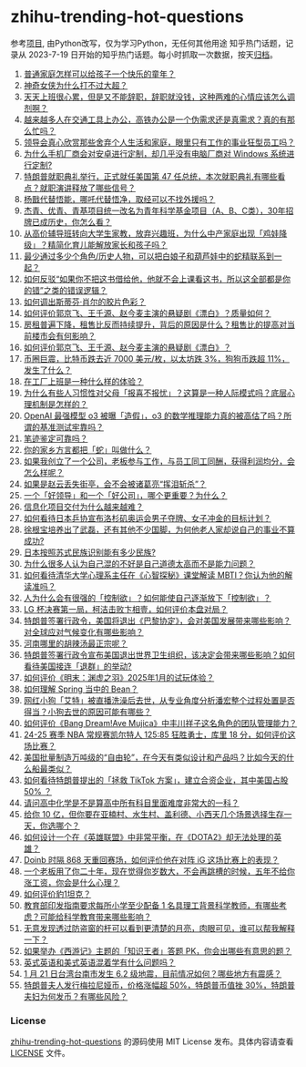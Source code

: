 # zhihu-trending-hot-questions
参考[项目](https://github.com/justjavac/zhihu-trending-hot-questions), 由Python改写，仅为学习Python，无任何其他用途
知乎热门话题，记录从 2023-7-19
日开始的知乎热门话题。每小时抓取一次数据，按天[归档](./data)。
<!-- BEGIN -->
<!-- 最后更新时间 2025-01-21 03:23:10.005742 -->
1. [普通家庭怎样可以给孩子一个快乐的童年？](https://www.zhihu.com/question/663330666)
1. [神奇女侠为什么打不过大超？](https://www.zhihu.com/question/320829677)
1. [天天上班很心累，但是又不能辞职，辞职就没钱，这种两难的心情应该怎么调剂啊？](https://www.zhihu.com/question/9641183602)
1. [越来越多人在交通工具上办公，高铁办公是一个伪需求还是真需求？真的有那么忙吗？](https://www.zhihu.com/question/10037276714)
1. [领导会真心欣赏那些舍弃个人生活和家庭，眼里只有工作的事业狂型员工吗？](https://www.zhihu.com/question/9905185067)
1. [为什么手机厂商会对安卓进行定制，却几乎没有电脑厂商对 Windows 系统进行定制?](https://www.zhihu.com/question/8509937626)
1. [特朗普就职典礼举行，正式就任美国第 47 任总统，本次就职典礼有哪些看点？就职演讲释放了哪些信号？](https://www.zhihu.com/question/10105381450)
1. [杨戬代替悟能，哪吒代替悟净，取经可以不找外援吗？](https://www.zhihu.com/question/665404731)
1. [杰青、优青、青基项目统一改名为青年科学基金项目（A、B、C类），30年招牌已成历史，你怎么看？](https://www.zhihu.com/question/10094855365)
1. [从高价辅导班转向大学生家教，放弃兴趣班，为什么中产家庭出现「鸡娃降级」？精简化育儿能解放家长和孩子吗？](https://www.zhihu.com/question/10086916559)
1. [最少通过多少个角色/历史人物，可以把白娘子和葫芦娃中的蛇精联系到一起？](https://www.zhihu.com/question/9669016788)
1. [如何反驳“如果你不把这书借给他，他就不会上课看这书，所以这全部都是你的错”之类的错误逻辑？](https://www.zhihu.com/question/10005812549)
1. [如何调出斯蒂芬·肖尔的胶片色彩？](https://www.zhihu.com/question/523072470)
1. [如何评价郭京飞、王千源、赵今麦主演的悬疑剧《漂白》？质量如何？](https://www.zhihu.com/question/9847458748)
1. [房租普遍下降，租售比反而持续提升，背后的原因是什么？租售比的提高对当前楼市会有何影响？](https://www.zhihu.com/question/9561122205)
1. [如何评价郭京飞、王千源、赵今麦主演的悬疑剧《漂白》？](https://www.zhihu.com/question/9847458748)
1. [币圈巨震，比特币跌去近 7000 美元/枚，以太坊跌 3%，狗狗币跌超 11%，发生了什么？](https://www.zhihu.com/question/10073966632)
1. [在工厂上班是一种什么样的体验？](https://www.zhihu.com/question/348434653)
1. [为什么有些人习惯性对父母「报喜不报忧」？这算是一种人际模式吗？底层心理机制是怎样的？](https://www.zhihu.com/question/9650243302)
1. [OpenAI 最强模型 o3 被曝「造假」，o3 的数学推理能力真的被高估了吗？所谓的基准测试牢靠吗？](https://www.zhihu.com/question/10078773611)
1. [笔迹鉴定可靠吗？](https://www.zhihu.com/question/22033593)
1. [你的家乡方言都把「蛇」叫做什么？](https://www.zhihu.com/question/9752071559)
1. [如果我创立了一个公司，老板参与工作，与员工同工同酬，获得利润均分，会怎么样呢？](https://www.zhihu.com/question/3194918699)
1. [如果是赵云丢失街亭，会不会被诸葛亮“挥泪斩杀”？](https://www.zhihu.com/question/9940331414)
1. [一个「好领导」和一个「好公司」，哪个更重要？为什么？](https://www.zhihu.com/question/9726978051)
1. [信息化项目交付为什么越来越难？](https://www.zhihu.com/question/7857010769)
1. [如何看待日本乒协宣布洛杉矶奥运会男子夺牌、女子冲金的目标计划？](https://www.zhihu.com/question/10106851550)
1. [徐根宝培养出了武磊，还有其他不少国脚，为何他老人家却说自己的事业不算成功?](https://www.zhihu.com/question/9729863943)
1. [日本按照苏式民族识别能有多少民族?](https://www.zhihu.com/question/9742985054)
1. [为什么很多人认为自己混的不好是自己道德太高而不是能力问题？](https://www.zhihu.com/question/6270894666)
1. [如何看待清华大学心理系主任在《心智探秘》课堂解读 MBTI？你认为他的解读准吗？](https://www.zhihu.com/question/9053350914)
1. [人为什么会有很强的「控制欲」？如何能使自己逐渐放下「控制欲」？](https://www.zhihu.com/question/9264139176)
1. [LG 杯决赛第一局，柯洁击败卞相壹，如何评价本盘对局？](https://www.zhihu.com/question/10084361708)
1. [特朗普签署行政令，美国将退出《巴黎协定》，会对美国发展带来哪些影响？对全球应对气候变化有哪些影响？](https://www.zhihu.com/question/10150733439)
1. [河南哪里的胡辣汤最正宗呢？](https://www.zhihu.com/question/661040885)
1. [特朗普签署行政令宣布美国退出世界卫生组织，该决定会带来哪些影响？如何看待美国接连「退群」的举动?](https://www.zhihu.com/question/10155728678)
1. [如何评价《明末：渊虚之羽》2025年1月的试玩体验？](https://www.zhihu.com/question/10072500754)
1. [如何理解 Spring 当中的 Bean？](https://www.zhihu.com/question/47220912)
1. [网红小狗「艾特」被直播洗澡后去世，从专业角度分析潘宏整个过程处置是否得当？小狗去世的原因可能有哪些？](https://www.zhihu.com/question/10025272705)
1. [如何评价《Bang Dream!Ave Mujica》中丰川祥子这名角色的团队管理能力？](https://www.zhihu.com/question/10063429052)
1. [24-25 赛季 NBA 常规赛凯尔特人 125:85 狂胜勇士，库里 18 分，如何评价这场比赛？](https://www.zhihu.com/question/10144329189)
1. [美国批量制造万吨级的“自由轮”，在今天有类似设计和产品吗？比如今天的什么船最类似？](https://www.zhihu.com/question/31003394)
1. [如何看待特朗普提出的「拯救 TikTok 方案」，建立合资企业，其中美国占股 50% ？](https://www.zhihu.com/question/10064513622)
1. [请问高中化学是不是算高中所有科目里面难度非常大的一科？](https://www.zhihu.com/question/8687296227)
1. [给你 10 亿，但你要在亚楠村、水生村、盖利德、小西天几个场景选择生存一天，你选哪个？](https://www.zhihu.com/question/10016753868)
1. [如何设计一个在《英雄联盟》中非常平衡，在《DOTA2》却无法处理的英雄？](https://www.zhihu.com/question/655064399)
1. [Doinb 时隔 868 天重回赛场，如何评价他在对阵 iG 这场比赛上的表现？](https://www.zhihu.com/question/10022812404)
1. [一个老板用了你二十年，现在觉得你岁数大，不会再跳槽的时候，五年不给你涨工资，你会是什么心理？](https://www.zhihu.com/question/9591449049)
1. [如何评价豹1坦克？](https://www.zhihu.com/question/39595335)
1. [教育部印发指南要求每所小学至少配备 1 名具理工背景科学教师，有哪些考虑？可能给科学教育带来哪些影响？](https://www.zhihu.com/question/10094486997)
1. [无意发现透过防盗窗的杆可以看到更清楚的月亮，肉眼可见，谁可以帮我解释一下？](https://www.zhihu.com/question/564059264)
1. [如果举办《西游记》主题的「知识王者」答题 PK，你会出哪些有意思的题？](https://www.zhihu.com/question/9661574080)
1. [英式英语和美式英语混着学有什么问题吗？](https://www.zhihu.com/question/9435073828)
1. [1 月 21 日台湾台南市发生 6.2 级地震，目前情况如何？哪些地方有震感？](https://www.zhihu.com/question/10131247100)
1. [特朗普夫人发行梅拉尼娅币，价格涨幅超 50%，特朗普币值挫 30%，特朗普夫妇为何发币？有哪些风险？](https://www.zhihu.com/question/10066993272)
<!-- END -->
### License
[zhihu-trending-hot-questions](https://github.com/yaogengzhu/zhihu-trending-hot-questions)
的源码使用 MIT License 发布。具体内容请查看 [LICENSE](./LICENSE) 文件。
